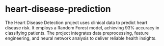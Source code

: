 # heart-disease-prediction
The Heart Disease Detection project uses clinical data to predict heart disease risk. It employs a Random Forest model, achieving 93% accuracy in classifying patients. The project integrates data preprocessing, feature engineering, and neural network analysis to deliver reliable health insights.
